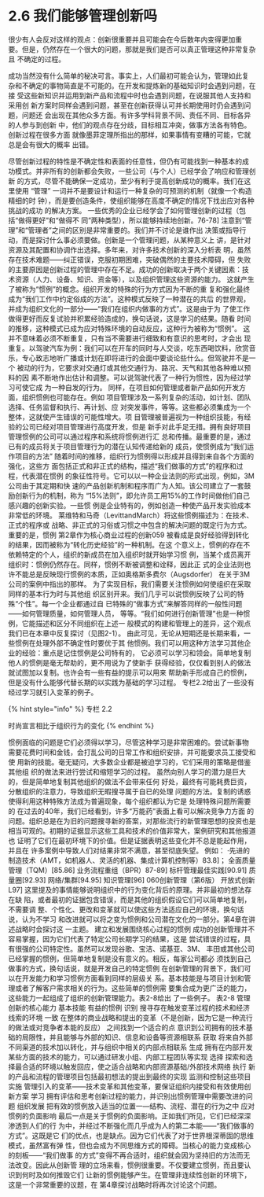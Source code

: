 # 2.6 我们能够管理创新吗

&#x20;       很少有人会反对这样的观点：创新很重要并且可能会在今后数年内变得更加重 要。但是，仍然存在一个很大的问题，那就是我们是否可以真正管理这种非常复杂且 不确定的过程。&#x20;

&#x20;       成功当然没有什么简单的秘决可言。事实上，人们最初可能会认为，管理如此复 杂和不确定的事物简直是不可能的。在开发和提炼新的基础知识时会遇到问题，在接 受这些新知识并运用到新产品和流程中时也会遇到问题，在说服其他人支持和采用创 新方案时同样会遇到问题，甚至在创新获得认可并长期使用时仍会遇到问题，问题还 会出现在其他众多方面。有许多学科背景不同、责任不同、目标各异的人参与到创新 中，他们的观点存在分歧，目标相互冲突，做事方法各有特色。创新过程在很多方面 就像墨菲定理所指出的那样，如果事情有变糟的可能，它就总是会有很大的概率 出错。

&#x20;       尽管创新过程的特性是不确定性和表面的任意性，但仍有可能找到一种基本的成 功模式。并非所有的创新都会失败，一些公司（与个人）已经学会了响应和管理创新 的方式，尽管不能确保一定成功，至少有利于提高创新成功的概率。我们在这里使用 “管理” 一词并不是要设计和运行一种复杂的可预测的机制（就像一个构造精细的时 钟），而是要创造条件，使组织能够在高度不确定的情况下找出应对各种挑战的成功 的解决方案。 一些优秀的企业已经学会了如何管理创新的过程（包括“做得更好”和“做得不 同”两种类型），所以能够持续地创新。76-78] 注意到“管理”和“管理者”之间的区别是非常重要的。我们并不讨论是谁作出 决策或指导行动，而是探讨什么事必须要做。创新是一个管理问题，从某种意义上 讲，是针对资源及其配置和协调作出选择。多年来，对许多技术创新的深入分析表 明，虽然存在技术难题——纠正错误，克服初期困难，突破偶然的主要技术障碍，但 失败的主要原因是创新过程的管理中存在不足。成功的创新取决于两个关键因素：技 术资源（人力、设备、知识、资金等），以及组织管理这些资源的能力。 这就产生了被称为“惯例”的概念。组织开发的特殊的行为方式因为不断的重 复和强化最终成为“我们工作中约定俗成的方法”。这种模式反映了一种潜在的共后 的世界观，并成为组织文化的一部分——“我们在组织内做事的方式”。这是由于为 了使工作做得更好而反复试验并积累经验造成的，换句话说，这是学习的结果。随看 时间的推移，这种模式已成为应对特殊环境的自动反应，这种行为被称为“惯例”。 这并不意味着必须不断重复，只有当不需要进行细致和有意识的思考时，才会出 现重复。以驾驶汽车为例：我们可以在开车的同时与人交谈，吃东西喝饮料，欣赏音 乐，专心致志地听广播或计划在即将进行的会面中要谈论些什么。但驾驶并不是一个 被动的行为，它要求对交通灯或其他交通行为、路况、天气和其他各种难以预料的因 素不断地作出估计和调整。可以说驾驶代表了一种行为惯性，因为经过学习可使它成 为一种自发的行为。 同样，在项目如何管理或者新产品如何开发方面，组织惯例也可能存在。例如 项目管理涉及一系列复杂的活动，如计划、团队选择、任务监督和执行、再计划、应 对突发事件，等等。这些都必须集成为一个整体，这就使产生错误的可能性增大。项 目管理被普遍视为一种组织技能，有经验的公司已经对项目管理进行高度开发，但是 新手对此手足无措。拥有良好项目管理惯例的公司可以通过程序和系统将惯例进行汇 总和传播。最重要的是，通过已有的成员将关于项目管理行为的潜在认知传递给新的 成员，使惯例成为“我们运作项目的方法” 随着时间的推移，组织行为惯例得以形成并且得到来自各个方面的强化，这些方 面包括正式和非正式的结构，描述“我们做事的方式”的程序和过程，代表潜在惯例 的象征性符号。它可以以一种企业法则的形式出现，例如，3M公司由于其定期和快 速的产品创新机制和程序而广为人知。该公司建立了一套鼓励创新行为的机制，称为 “15%法则”，即允许员工用15%的工作时间做他们自己感兴趣的创新实验。一些惯 例是企业特有的，例如创造一种使产品开发实验成本非常低的环境。 莱维特和马奇（LevittandMarch）将这些惯例描述为：在技术、正式的程序或 战略、非正式的习俗或习惯之中包含的解决问题的既定行为方式。重要的是，惯例 第2章作为核心商业过程的创新059 被看成是良好经验得到转化的结果，因而被称为“转化历史经验”的一种机制。在这 个意义上，惯例的存在不依赖特定的个人，组织的新成员在加入组织时就开始学习惯 例，当某个成员离开组织时：惯例仍然存在。同样，惯例不断被调整和诠释，因此正 式的企业法则也许不能总是反映现行惯例的本质，正如奥格斯多费尔（Augsdorfer） 在关于3M公司的案例中指出的那样。 为了实现目标，我们需要关注惯例如何使组织在采取同样的基本行为时与其他组 织区别开来。我们几乎可以说惯例反映了公司的特殊“个性”。每一个企业都通过自 已特殊的“做事方式”来解答同样的一般性问题——如何管理质量，如何管理人员， 等等。“我们如何进行创新管理”也是一种惯例，它能描述和区分不同组织在上述一 般模式的构建和管理上的差异，这个观点我们已在本章中反复探讨（见图2-1）。 由此可见，无论从短期还是长期来看，一些惯例在处理外部不确定性时要优于其 他惯例。我们可以用这种方法学习其他企业的经验：重点是记住惯例是公司特有的， 它必须可以学习和领会。简单地复制他人的惯例是毫无帮助的，更不用说为了使新手 获得经验，仅仅看到别人的做法就试图加以复制。也许会有一些有益的提示可以用来 帮助新手形成自己的惯例，但是没有什么能够代替长期的以实践为基础的学习过程。 专栏2.2给出了一些没有经过学习就引入变革的例子。



{% hint style="info" %}
专栏 2.2

时尚宣言相比于组织行为的变化
{% endhint %}



&#x20;  惯例面临的问题是它们必须得以学习，尽管这种学习是非常困难的。尝试新事物 需要花费时间和金钱，会打乱公司的日常工作和组织安排，并可能要求员工接受和使 用新的技能。毫无疑问，大多数企业都是被迫学习的，它们采用的策略是借鉴其他组 织的做法来进行尝试和缩短学习的过程。 虽然向别人学习的潜力是巨大的，但是简单地复制其他组织的做法不会带来任何 好处，最终有可能耗费巨资，分散组织的注意力，导致组织无暇搜寻属于自已的处理 问题的方法。复制的诱惑使得利用这种特殊方法成为普遍现象，每个组织都认为它是 处理特殊问题所需要的 在过去的40年，我们已经看到，许多“万能药”表面上看可以解决竞争力方面 的问题。组织总是在为旧的问题搜寻新的答案，对那些流行的新管理思想的投资也是 相当可观的。初期的证据显示这些工具和技术的价值非常大，案例研究和其他报道也 证明了它们在最初环境下的价值。但是证据表明这些变化并不总是能起作用，并且在 许多案例中导致人们对结果非常不满意，甚至彻底失望。 例如： ·先进的制造技术（AMT，如机器人、灵活的机器、集成计算机控制等）83.8]； 全面质量管理（TQM）\[85.86] 业务流程重组（BPR）87-89] 标杆管理最佳实践\[90.91] 质量圈\[92.93] 网络/集群\[94.95] 知识管理\[96] 060创新管理（第6版） 开放式创新L97] 这里提及的事情能够说明组织中的行为变化背后的原理。并非最初的想法存在缺 陷，或者最初的证据包含错误，而是其他的组织假设它们可以简单地复制，不需要调 整、个性化、更改和变革就可以使这些方法适应自己的环境，换句话说，认为不学习 和改进就可以将之变为惯例和公司潜在文化的一部分。第4章在讲述战略时会探讨这 一主题。 建立和发展围绕核心过程的惯例 成功的创新管理并不容易掌握，因为它们代表了特定公司长期学习的结果，这是 尝试错误的过程，具有很强的公司特定性。虽然可以发现谷歌、宝洁、诺基亚、3M、 丰田或其他公司已经掌握的惯例，但简单地复制是没有意义的。相反，每家公司都必 须找到自己做事的方式，换句话说，就是开发自己的特定惯例 在创新管理的背景下，我们可以在开发能力和学习惯例方面看到同样的层级关 系。基本技能是与项目计划和管理或者了解客户需求相关的行为。这些简单的惯例需 要集合成为更广泛的能力，这些能力一起组成了组织的创新管理能力。表2-8给出 了一些例子。 表2-8 管理创新的核心能力 基本技能 有益的惯例 识别 搜寻存在触发变革过程的技术和经济线索的环境 一致 在整体的商业战略和提出的变革（不是创新，因为它是一种流行的做法或对竞争者本能的反应） 之间找到一个适合的点 意识到公司拥有的技术基础的局限性，并且能够与外部的知识、信息和设备等资源相联系 获取 将来自外部不同渠道的技术加以转化，并与组织中相关的内部点相联系 生成 拥有在内部开发某些方面的技术的能力，可以通过研发小组、内部工程团队等实现 选择 探索和选择最合适的环境以触发回应，使之适合战略和内部资源基础/外部技术网络 执行 新的产品和流程的管理项目包括最初想法的提出到最终的实现 监测和控制这些项目 实施 管理引入的变革——技术变革和其他变革，要保证组织内接受和有效使用创新方案 学习 拥有评估和思考创新过程的能力，并识别出惯例管理中需要改进的问题 组织发展 把有效的惯例放入适当的位置一—结构、流程、潜在的行为之中 应对惯例的负面影响 最后一点是关于惯例的负面影响。正如我们所见，它们已经深深渗透到人们的行 为中，并经过不断强化而几乎成为人的第二本能——“我们做事的方式”。这既是它 们的优点，也是缺点。因为它们代表了对于世界根深蒂固的思维模式，虽然富有弹 性，但也会成为不同思维方式的障碍。当核心的能力变成核心的刻板——“我们做事 的方式”变得不再合适时，组织就会因为坚持旧的方法而无法改变。因此从创新管 理的立场来看，惯例很重要。不仅要建立惯例，而且要认识到何时及如何推毁它们 让新的惯例能够产生。在管理非连续性创新的环境下，这是一个非常重要的议题，在 第4章探讨战略时将再次讨论这个问题。
